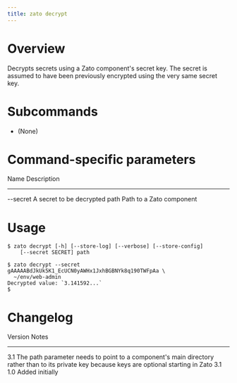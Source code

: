 ```yaml
---
title: zato decrypt
---
```


Overview
========

Decrypts secrets using a Zato component\'s secret key. The secret is assumed to
have been previously encrypted using the very same secret key.

Subcommands
===========

-   (None)

Command-specific parameters
===========================

  Name        Description
  ----------- --------------------------
  \--secret   A secret to be decrypted
  path        Path to a Zato component

Usage
=====

    $ zato decrypt [-h] [--store-log] [--verbose] [--store-config]
        [--secret SECRET] path

    $ zato decrypt --secret gAAAAABdJkUk5K1_EcUCN0yAWHx1JxhBGBNYk8q190TWFpAa \
      ~/env/web-admin
    Decrypted value: `3.141592...`
    $

Changelog
=========

  Version   Notes
  --------- --------------------------------------------------------------------
  3.1       The path parameter needs to point to a component\'s main directory
            rather than to its private key because keys are optional
            starting in Zato 3.1
  1.0       Added initially
